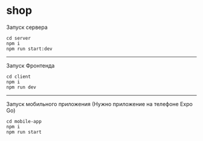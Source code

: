 # shop
Запуск сервера
```
cd server
npm i
npm run start:dev
```
-------------
Запуск Фронтенда
```
cd client
npm i
npm run dev
```
-------------
Запуск мобильного приложения (Нужно приложение на телефоне  Expo Go)
```
cd mobile-app
npm i
npm run start
```
